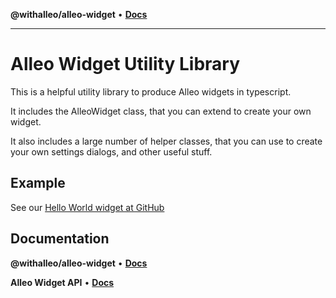 **@withalleo/alleo-widget** • [**Docs**](globals.md)

***

# Alleo Widget Utility Library

This is a helpful utility library to produce Alleo widgets in typescript.

It includes the AlleoWidget class, that you can extend to create your own widget.

It also includes a large number of helper classes, that you can use to create your own settings dialogs, and other useful stuff.

## Example

See our [Hello World widget at GitHub](https://github.com/withalleo/hello-world-widget) 

## Documentation

**@withalleo/alleo-widget** • [**Docs**](https://github.com/withalleo/alleo-widget-docs/blob/main/globals.md)

**Alleo Widget API** • [**Docs**](https://meet.withalleo.com/widget-docs/)
